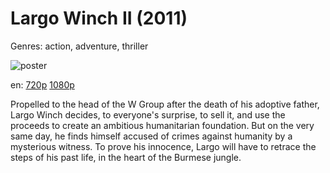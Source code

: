 # Largo Winch II (2011)

Genres: action, adventure, thriller

![poster](http://image.tmdb.org/t/p/w500/g7ezeCqIb9E5v2k3yhPqTHOXbse.jpg)

en:
  [720p](magnet:?xt=urn:btih:623482AC8CEA117F3982808882B31A31D1A3284F&tr=udp://glotorrents.pw:6969/announce&tr=udp://tracker.opentrackr.org:1337/announce&tr=udp://torrent.gresille.org:80/announce&tr=udp://tracker.openbittorrent.com:80&tr=udp://tracker.coppersurfer.tk:6969&tr=udp://tracker.leechers-paradise.org:6969&tr=udp://p4p.arenabg.ch:1337&tr=udp://tracker.internetwarriors.net:1337)
  [1080p](magnet:?xt=urn:btih:E876D51DE7A9F87E894926326A114211E82D7A54&tr=udp://glotorrents.pw:6969/announce&tr=udp://tracker.opentrackr.org:1337/announce&tr=udp://torrent.gresille.org:80/announce&tr=udp://tracker.openbittorrent.com:80&tr=udp://tracker.coppersurfer.tk:6969&tr=udp://tracker.leechers-paradise.org:6969&tr=udp://p4p.arenabg.ch:1337&tr=udp://tracker.internetwarriors.net:1337)
  


Propelled to the head of the W Group after the death of his adoptive father, Largo Winch decides, to everyone's surprise, to sell it, and use the proceeds to create an ambitious humanitarian foundation. But on the very same day, he finds himself accused of crimes against humanity by a mysterious witness. To prove his innocence, Largo will have to retrace the steps of his past life, in the heart of the Burmese jungle.